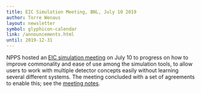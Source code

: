 ```yaml
---
title: EIC Simulation Meeting, BNL, July 10 2019
author: Torre Wenaus
layout: newsletter
symbol: glyphicon-calendar
link: /announcements.html
until: 2019-12-31
---
```


NPPS hosted an [EIC simulation meeting](https://indico.bnl.gov/event/6336/) on July 10 to progress on how to improve commonality and ease of use among the simulation tools, to allow users to work with multiple detector concepts easily without learning several different systems. The meeting concluded with a set of agreements to enable this; see the [meeting notes](https://docs.google.com/document/d/1EvE1vaEJ59YM5XWLDK4ScVSbVPFxoOhpz2OI8nquB04/edit#heading=h.537ah7j0yh7e).

